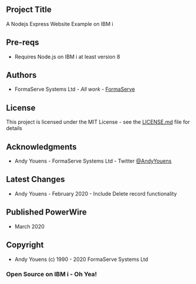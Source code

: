 ## Project Title

A Nodejs Express Website Example on IBM i

## Pre-reqs

* Requires Node.js on IBM i at least version 8

## Authors

* FormaServe Systems Ltd - *All work* - [FormaServe](https://www.formaserve.co.uk)

## License

This project is licensed under the MIT License - see the [LICENSE.md](LICENSE.md) file for details

## Acknowledgments

* Andy Youens - FormaServe Systems Ltd - Twitter [@AndyYouens](https://twitter.com/AndyYouens)

## Latest Changes

* Andy Youens - February 2020 - Include Delete record functionality

## Published PowerWire

*  March 2020

## Copyright

* Andy Youens (c) 1990 - 2020 FormaServe Systems Ltd

### Open Source on IBM i - Oh Yea! ###

